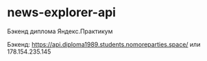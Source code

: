 # news-explorer-api
Бэкенд диплома Яндекс.Практикум

Бэкенд:
https://api.diploma1989.students.nomoreparties.space/ или
178.154.235.145

